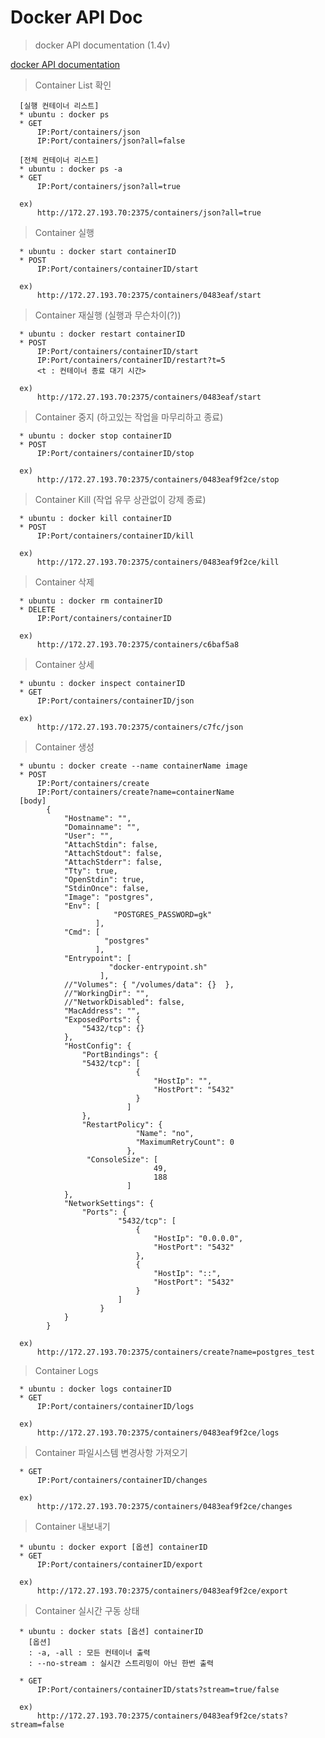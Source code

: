 # Docker API Doc

> docker API documentation (1.4v)

[docker API documentation](https://docs.docker.com/engine/api/v1.40/)	
		

> Container List 확인

	  [실행 컨테이너 리스트]
	  * ubuntu : docker ps
	  * GET 	  	   
	  	  IP:Port/containers/json 
		  IP:Port/containers/json?all=false

	  [전체 컨테이너 리스트]
	  * ubuntu : docker ps -a		   
	  * GET 
		  IP:Port/containers/json?all=true

	  ex)
	  	  http://172.27.193.70:2375/containers/json?all=true 	


> Container 실행

	  * ubuntu : docker start containerID
	  * POST 	  	  
	  	  IP:Port/containers/containerID/start

	  ex)
	  	  http://172.27.193.70:2375/containers/0483eaf/start	


> Container 재실행 (실행과 무슨차이(?))

	  * ubuntu : docker restart containerID
	  * POST 	  	  
	  	  IP:Port/containers/containerID/start
		  IP:Port/containers/containerID/restart?t=5
		  <t : 컨테이너 종료 대기 시간>

	  ex)
	  	  http://172.27.193.70:2375/containers/0483eaf/start	


> Container 중지 (하고있는 작업을 마무리하고 종료)

	  * ubuntu : docker stop containerID
	  * POST 	  	  
	  	  IP:Port/containers/containerID/stop

	  ex)
		  http://172.27.193.70:2375/containers/0483eaf9f2ce/stop


> Container Kill (작업 유무 상관없이 강제 종료)

	  * ubuntu : docker kill containerID
	  * POST 	  	  
	  	  IP:Port/containers/containerID/kill

	  ex)
		  http://172.27.193.70:2375/containers/0483eaf9f2ce/kill


> Container 삭제

	  * ubuntu : docker rm containerID
	  * DELETE 	  	  
	  	  IP:Port/containers/containerID 

	  ex)
		  http://172.27.193.70:2375/containers/c6baf5a8





> Container 상세

	  * ubuntu : docker inspect containerID
	  * GET 	  	  
	  	  IP:Port/containers/containerID/json

	  ex)
		  http://172.27.193.70:2375/containers/c7fc/json  

> Container 생성

	  * ubuntu : docker create --name containerName image
	  * POST 	  	  
	  	  IP:Port/containers/create 
		  IP:Port/containers/create?name=containerName
	  [body]
	  		{
			    "Hostname": "",
			    "Domainname": "",
			    "User": "",
			    "AttachStdin": false,
			    "AttachStdout": false,
			    "AttachStderr": false,
			    "Tty": true,
			    "OpenStdin": true,
			    "StdinOnce": false,  
			    "Image": "postgres",
			    "Env": [
			               "POSTGRES_PASSWORD=gk"
			           ],
			    "Cmd": [
			             "postgres"
			           ],
			    "Entrypoint": [
			              "docker-entrypoint.sh"
			            ],
			    //"Volumes": { "/volumes/data": {}  },
			    //"WorkingDir": "",
			    //"NetworkDisabled": false,
			    "MacAddress": "",
			    "ExposedPorts": {
			        "5432/tcp": {}
			    },
			    "HostConfig": {
			        "PortBindings": {
			        "5432/tcp": [
			                    {
			                        "HostIp": "",
			                        "HostPort": "5432"
			                    }
			                  ]
			        },
			        "RestartPolicy": {
			                    "Name": "no",
			                    "MaximumRetryCount": 0
			                  },
			         "ConsoleSize": [
			                        49,
			                        188
			                  ]        
			    },    
			    "NetworkSettings": {
			        "Ports": {
			                "5432/tcp": [
			                    {
			                        "HostIp": "0.0.0.0",
			                        "HostPort": "5432"
			                    },
			                    {
			                        "HostIp": "::",
			                        "HostPort": "5432"
			                    }
			                ]
			            }
			    }
			}

	  ex)
	  	  http://172.27.193.70:2375/containers/create?name=postgres_test

> Container Logs
	 
	  * ubuntu : docker logs containerID
	  * GET 	  	  
	  	  IP:Port/containers/containerID/logs

	  ex)
		  http://172.27.193.70:2375/containers/0483eaf9f2ce/logs


> Container 파일시스템 변경사항 가져오기
	 
	  * GET 
	  	  IP:Port/containers/containerID/changes

	  ex)
		  http://172.27.193.70:2375/containers/0483eaf9f2ce/changes  


> Container 내보내기
	 
	  * ubuntu : docker export [옵션] containerID
	  * GET 	  
	  	  IP:Port/containers/containerID/export

	  ex)
		  http://172.27.193.70:2375/containers/0483eaf9f2ce/export 


> Container 실시간 구동 상태
	 	  
	  * ubuntu : docker stats [옵션] containerID
	    [옵션]
		: -a, -all : 모든 컨테이너 출력
		: --no-stream : 실시간 스트리밍이 아닌 한번 출력

	  * GET 	  
	  	  IP:Port/containers/containerID/stats?stream=true/false

	  ex)
		  http://172.27.193.70:2375/containers/0483eaf9f2ce/stats?stream=false 